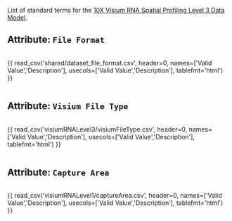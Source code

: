 List of standard terms for the [10X Visium RNA Spatial Profiling Level 3 Data Model](../model/visiumRNALevel3.md).

## Attribute: `File Format`

<div style="max-height:650px; overflow-x: hidden; overflow-y: auto;">

{{ read_csv('shared/dataset_file_format.csv', header=0, names=['Valid Value','Description'], usecols=['Valid Value','Description'], tablefmt='html') }}

</div>


## Attribute: `Visium File Type`

<div style="max-height:650px; overflow-x: hidden; overflow-y: auto;">

{{ read_csv('visiumRNALevel3/visiumFileType.csv', header=0, names=['Valid Value','Description'], usecols=['Valid Value','Description'], tablefmt='html') }}

</div>


## Attribute: `Capture Area`

<div style="max-height:650px; overflow-x: hidden; overflow-y: auto;">

{{ read_csv('visiumRNALevel1/captureArea.csv', header=0, names=['Valid Value','Description'], usecols=['Valid Value','Description'], tablefmt='html') }}

</div>